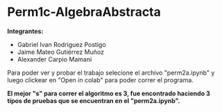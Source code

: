 # Perm1c-AlgebraAbstracta

**Integrantes:**

*   Gabriel Ivan Rodriguez Postigo
*   Jaime Mateo Gutiérrez Muñoz
*   Alexander Carpio Mamani


Para poder ver y probar el trabajo selecione el archivo "perm2a.ipynb" y luego clickear en "Open in colab" para poder correr el programa.

**El mejor "s" para correr el algoritmo es 3, fue encontrado haciendo 3 tipos de pruebas que se encuentran en el "perm2a.ipynb".**
